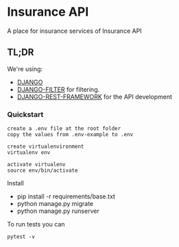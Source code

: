 # Insurance API
A place for insurance services of Insurance API

## TL;DR

We're using:

- [DJANGO](https://www.djangoproject.com/)
- [DJANGO-FILTER](https://django-filter.readthedocs.io/en/stable/) for filtering.
- [DJANGO-REST-FRAMEWORK](https://www.django-rest-framework.org/) for the API development

### Quickstart


```
create a .env file at the root folder 
copy the values from .env-example to .env

create virtualenvironment
virtualenv env

activate virtualenv
source env/bin/activate
```

Install

* pip install -r requirements/base.txt
* python manage.py migrate
* python manage.py runserver


To run tests you can

```
pytest -v
```

